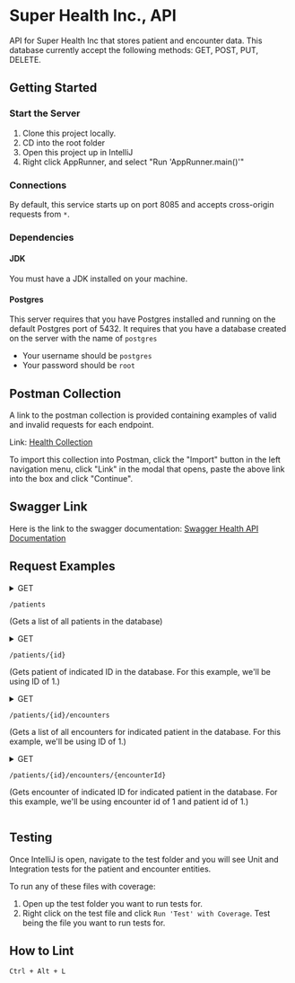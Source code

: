 # Super Health Inc., API
API for Super Health Inc that stores patient and encounter data. This database currently accept the following methods: GET, POST, PUT, DELETE.

## Getting Started

### Start the Server

1. Clone this project locally.
1. CD into the root folder
1. Open this project up in IntelliJ
1. Right click AppRunner, and select "Run 'AppRunner.main()'"


### Connections

By default, this service starts up on port 8085 and accepts cross-origin requests from `*`.

### Dependencies

#### JDK

You must have a JDK installed on your machine.

#### Postgres

This server requires that you have Postgres installed and running on the default Postgres port of 5432. It requires that you have a database created on the server with the name of `postgres`
- Your username should be `postgres`
- Your password should be `root`

## Postman Collection

A link to the postman collection is provided containing examples of valid and invalid requests for each endpoint.

Link: [Health Collection](https://www.getpostman.com/collections/c03e88fd69f336909d46)

To import this collection into Postman, click the "Import" button in the left navigation menu, click "Link" in the modal that opens, paste the above link into the box and click "Continue". 


## Swagger Link

Here is the link to the swagger documentation: [Swagger Health API Documentation](http://localhost:8085/swagger-ui/#/)

## Request Examples

<details><summary>GET 

`/patients`

 (Gets a list of all patients in the database)</summary>

```json
[
    {
        "id": 1,
        "firstName": "Luz",
        "lastName": "Lopez",
        "ssn": "123-13-1234",
        "email": "lmarcano@catalyte.io",
        "age": 21,
        "height": 60,
        "weight": 105,
        "insurance": "Medicare",
        "gender": "Female",
        "street": "123 St",
        "city": "Orange",
        "state": "NJ",
        "postal": "12345"
    },
    {
        "id": 2,
        "firstName": "Kiwi",
        "lastName": "Mango",
        "ssn": "123-13-1200",
        "email": "kiwi@gmail.com",
        "age": 22,
        "height": 61,
        "weight": 95,
        "insurance": "Medicare",
        "gender": "Male",
        "street": "123 St",
        "city": "Orange",
        "state": "AL",
        "postal": "12345"
    },
    {
        "id": 3,
        "firstName": "Matcha",
        "lastName": "Tea",
        "ssn": "123-13-1234",
        "email": "greentea@aaol.com",
        "age": 46,
        "height": 80,
        "weight": 215,
        "insurance": "Medicare",
        "gender": "Other",
        "street": "123 St",
        "city": "Orange",
        "state": "MD",
        "postal": "12345"
    }
]


```

</details>

<details><summary>GET

 `/patients/{id}`
 
   (Gets patient of indicated ID in the database. For this example, we'll be using ID of 1.)</summary>

```json
{
    "id": 1,
    "firstName": "Luz",
    "lastName": "Lopez",
    "ssn": "123-13-1234",
    "email": "lmarcano@catalyte.io",
    "age": 21,
    "height": 60,
    "weight": 105,
    "insurance": "Medicare",
    "gender": "Female",
    "street": "123 St",
    "city": "Orange",
    "state": "NJ",
    "postal": "12345"
}


```

</details>

<details><summary>GET 

`/patients/{id}/encounters`

 (Gets a list of all encounters for indicated patient in the database. For this example, we'll be using ID of 1.)</summary>

```json
[
    {
        "id": 1,
        "patientId": 1,
        "notes": "Notes",
        "visitCode": "H7J 8W2",
        "provider": "Ames Hospital",
        "billingCode": "123.456.789-22",
        "icd10": "Z10",
        "totalCost": 120.35,
        "copay": 50.00,
        "chiefComplaint": "Broken leg",
        "pulse": null,
        "systolic": null,
        "diastolic": null,
        "date": "2022-10-23"
    },
    {
        "id": 2,
        "patientId": 1,
        "notes": "Notes",
        "visitCode": "H7J 8W2",
        "provider": "Ames Hospital",
        "billingCode": "123.456.789-22",
        "icd10": "Z10",
        "totalCost": 120.35,
        "copay": 50.00,
        "chiefComplaint": "Broken leg",
        "pulse": null,
        "systolic": null,
        "diastolic": null,
        "date": "2022-10-23"
    }
]


```

</details>

<details><summary>GET 

`/patients/{id}/encounters/{encounterId}`

 (Gets encounter of indicated ID for indicated patient in the database. For this example, we'll be using encounter id of 1 and patient id of 1.)</summary>

```json
{
    "id": 1,
    "patientId": 1,
    "notes": "Notes",
    "visitCode": "H7J 8W2",
    "provider": "Ames Hospital",
    "billingCode": "123.456.789-22",
    "icd10": "Z10",
    "totalCost": 120.35,
    "copay": 50.00,
    "chiefComplaint": "Broken leg",
    "pulse": null,
    "systolic": null,
    "diastolic": null,
    "date": "2022-10-23"
}


```

</details>

## Testing

Once IntelliJ is open, navigate to the test folder and you will see Unit and Integration tests for the patient and encounter entities.

To run any of these files with coverage:
1. Open up the test folder you want to run tests for.
1. Right click on the test file and click `Run 'Test' with Coverage`. Test being the file you want to run tests for.


## How to Lint
```
Ctrl + Alt + L
```

